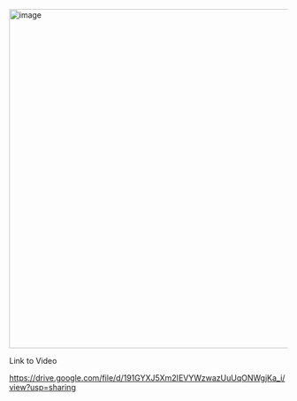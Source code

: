<img width="741" height="613" alt="image" src="https://github.com/user-attachments/assets/aaed5ac7-883d-4a0f-b4ec-b3b9db3944cf" />

Link to Video

https://drive.google.com/file/d/191GYXJ5Xm2IEVYWzwazUuUqONWgjKa_i/view?usp=sharing
